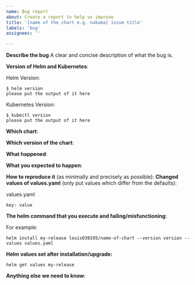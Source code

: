 ```yaml
---
name: Bug report
about: Create a report to help us improve
title: '[name of the chart e.g. nakama] issue title'
labels: 'bug'
assignees: ''

---
```


<!-- Thanks for filing an issue!
Before hitting the button, please answer these questions.
It's helpful to search the existing GitHub issues first.
It's likely that another user has already reported the issue you're facing, or it's a known issue that we're already aware of.

Fill in as much of the template below as you can.
The more information we have the better we can help you.

Be ready for followup questions, and please respond in a timely manner.
If we can't reproduce a bug or think a feature already exists, we might close your issue.
If we're wrong, PLEASE feel free to reopen it and explain why.
-->

**Describe the bug**
A clear and concise description of what the bug is.

**Version of Helm and Kubernetes**:

Helm Version:

```console
$ helm version
please put the output of it here
```

Kubernetes Version:

```console
$ kubectl version
please put the output of it here
```

**Which chart**:

**Which version of the chart**:

**What happened**:

**What you expected to happen**:

**How to reproduce it** (as minimally and precisely as possible):
**Changed values of values.yaml** (only put values which differ from the defaults):

values.yaml

```console
key: value
```

**The helm command that you execute and failing/misfunctioning**:

For example:

```console
helm install my-release louis030195/name-of-chart --version version --values values.yaml
```

**Helm values set after installation/upgrade:**

```console
helm get values my-release
```

**Anything else we need to know**:
